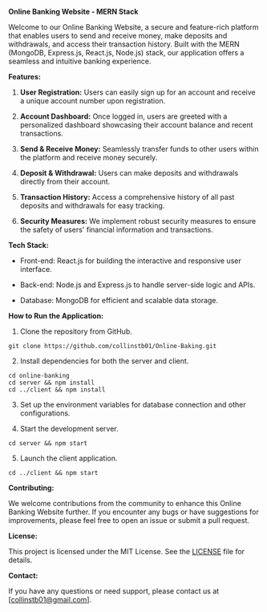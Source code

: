 **Online Banking Website - MERN Stack**

Welcome to our Online Banking Website, a secure and feature-rich platform that enables users to send and receive money, make deposits and withdrawals, and access their transaction history. Built with the MERN (MongoDB, Express.js, React.js, Node.js) stack, our application offers a seamless and intuitive banking experience.

**Features:**

1. **User Registration:** Users can easily sign up for an account and receive a unique account number upon registration.

2. **Account Dashboard:** Once logged in, users are greeted with a personalized dashboard showcasing their account balance and recent transactions.

3. **Send & Receive Money:** Seamlessly transfer funds to other users within the platform and receive money securely.

4. **Deposit & Withdrawal:** Users can make deposits and withdrawals directly from their account.

5. **Transaction History:** Access a comprehensive history of all past deposits and withdrawals for easy tracking.

6. **Security Measures:** We implement robust security measures to ensure the safety of users' financial information and transactions.

**Tech Stack:**

- Front-end: React.js for building the interactive and responsive user interface.

- Back-end: Node.js and Express.js to handle server-side logic and APIs.

- Database: MongoDB for efficient and scalable data storage.

**How to Run the Application:**

1. Clone the repository from GitHub.
```
git clone https://github.com/collinstb01/Online-Baking.git
```

2. Install dependencies for both the server and client.
```
cd online-banking
cd server && npm install
cd ../client && npm install
```

3. Set up the environment variables for database connection and other configurations.

4. Start the development server.
```
cd server && npm start
```

5. Launch the client application.
```
cd ../client && npm start
```

**Contributing:**

We welcome contributions from the community to enhance this Online Banking Website further. If you encounter any bugs or have suggestions for improvements, please feel free to open an issue or submit a pull request.

**License:**

This project is licensed under the MIT License. See the [LICENSE](link-to-license-file) file for details.

**Contact:**

If you have any questions or need support, please contact us at [collinstb01@gmail.com].
